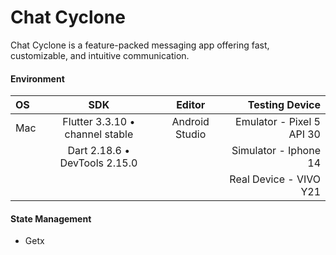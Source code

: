 # Chat Cyclone
Chat Cyclone is a feature-packed messaging app offering fast, customizable, and intuitive communication.


#### Environment

| OS      | SDK                            | Editor         | Testing Device            |
|:--      | :----:                         | :----:         |                      ---: |
|Mac      | Flutter 3.3.10 • channel stable| Android Studio | Emulator - Pixel 5 API 30 |
|         | Dart 2.18.6 • DevTools 2.15.0  |                | Simulator - Iphone 14     |
|         |                                |                | Real Device - VIVO Y21    |

#### State Management

- Getx








